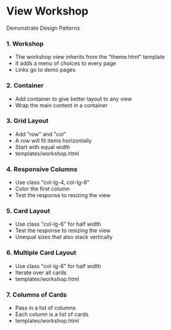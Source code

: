 # View Workshop

Demonstrate Design Patterns

### 1. Workshop
* The workshop view inherits from the "theme.html" template
* It adds a menu of choices to every page
* Links go to demo pages


### 2. Container

* Add container to give better layout to any view
* Wrap the main content in a container


### 3. Grid Layout 
* Add "row" and "col"
* A row will fit items horizontally
* Start with equal width
* templates/workshop.html


### 4. Responsive Columns

* Use class "col-lg-4, col-lg-8"
* Color the first column
* Test the response to resizing the view


### 5. Card Layout

* Use class "col-lg-6" for half width
* Test the response to resizing the view
* Unequal sizes that also stack vertically


### 6. Multiple Card Layout

* Use class "col-lg-6" for half width
* Iterate over all cards
* templates/workshop.html


### 7. Columns of Cards

* Pass in a list of columns
* Each column is a list of cards
* templates/workshop.html

